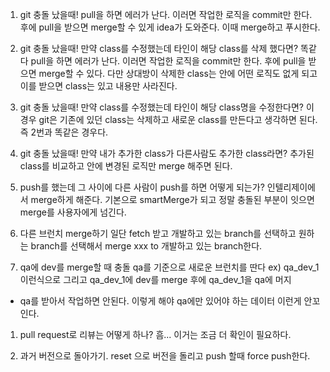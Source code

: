 1. git 충돌 났을때!
   pull을 하면 에러가 난다. 이러면 작업한 로직을 commit만 한다.
   후에 pull을 받으면 merge할 수 있게 idea가 도와준다. 이때 merge하고 푸시한다.

2. git 충돌 났을때! 만약 class를 수정했는데 타인이 해당 class를 삭제 했다면?
   똑같다 pull을 하면 에러가 난다. 이러면 작업한 로직을 commit만 한다.
   후에 pull을 받으면 merge할 수 있다. 다만 상대방이 삭제한 class는 안에 어떤 로직도 없게 되고 이를 받으면 class는 있고 내용만 사라진다.

3. git 충돌 났을때! 만약 class를 수정했는데 타인이 해당 class명을 수정한다면?
   이경우 git은 기존에 있던 class는 삭제하고 새로운 class를 만든다고 생각하면 된다. 즉 2번과 똑같은 경우다.

4. git 충돌 났을때! 만약 내가 추가한 class가 다른사람도 추가한 class라면?
   추가된 class를 비교하고 안에 변경된 로직만 merge 해주면 된다.

5. push를 했는데 그 사이에 다른 사람이 push를 하면 어떻게 되는가?
   인텔리제이에서 merge하게 해준다. 기본으로 smartMerge가 되고 정말 충돌된 부분이 잇으면 merge를 사용자에게 넘긴다.

1. 다른 브런치 merge하기
   일단 fetch 받고 개발하고 있는 branch를 선택하고 원하는 branch를 선택해서 merge xxx to 개발하고 있는 branch한다.

1. qa에 dev를 merge할 때 충돌
   qa를 기준으로 새로운 브런치를 딴다 ex) qa_dev_1 이런식으로
   그리고 qa_dev_1에 dev를 merge 후에 qa_dev_1을 qa에 머지
* qa를 받아서 작업하면 안된다. 이렇게 해야 qa에만 있어야 하는 데이터 이런게 안꼬인다.

1. pull request로 리뷰는 어떻게 하나?
   흠... 이거는 조금 더 확인이 필요하다.

1. 과거 버전으로 돌아가기.
   reset 으로 버전을 돌리고 push 할때 force push한다.